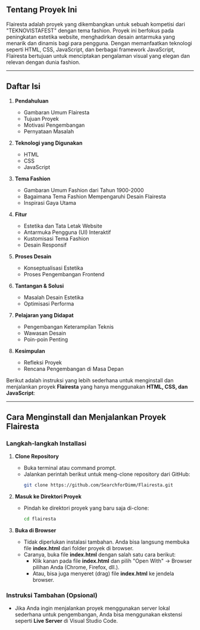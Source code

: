## Tentang Proyek Ini

Flairesta adalah proyek yang dikembangkan untuk sebuah kompetisi dari "TEKNOVISTAFEST" dengan tema fashion. Proyek ini berfokus pada peningkatan estetika website, menghadirkan desain antarmuka yang menarik dan dinamis bagi para pengguna. Dengan memanfaatkan teknologi seperti HTML, CSS, JavaScript, dan berbagai framework JavaScript, Flairesta bertujuan untuk menciptakan pengalaman visual yang elegan dan relevan dengan dunia fashion.

---

## Daftar Isi

1. **Pendahuluan**

   - Gambaran Umum Flairesta
   - Tujuan Proyek
   - Motivasi Pengembangan
   - Pernyataan Masalah

2. **Teknologi yang Digunakan**

   - HTML
   - CSS
   - JavaScript

3. **Tema Fashion**

   - Gambaran Umum Fashion dari Tahun 1900-2000
   - Bagaimana Tema Fashion Mempengaruhi Desain Flairesta
   - Inspirasi Gaya Utama

4. **Fitur**

   - Estetika dan Tata Letak Website
   - Antarmuka Pengguna (UI) Interaktif
   - Kustomisasi Tema Fashion
   - Desain Responsif

5. **Proses Desain**

   - Konseptualisasi Estetika
   - Proses Pengembangan Frontend

6. **Tantangan & Solusi**

   - Masalah Desain Estetika
   - Optimisasi Performa

7. **Pelajaran yang Didapat**

   - Pengembangan Keterampilan Teknis
   - Wawasan Desain
   - Poin-poin Penting

8. **Kesimpulan**
   - Refleksi Proyek
   - Rencana Pengembangan di Masa Depan

Berikut adalah instruksi yang lebih sederhana untuk menginstall dan menjalankan proyek **Flairesta** yang hanya menggunakan **HTML, CSS, dan JavaScript**:

---

## Cara Menginstall dan Menjalankan Proyek Flairesta

### Langkah-langkah Installasi

1. **Clone Repository**

   - Buka terminal atau command prompt.
   - Jalankan perintah berikut untuk meng-clone repository dari GitHub:
     ```bash
     git clone https://github.com/SearchforDimm/Flairesta.git
     ```

2. **Masuk ke Direktori Proyek**

   - Pindah ke direktori proyek yang baru saja di-clone:
     ```bash
     cd flairesta
     ```

3. **Buka di Browser**
   - Tidak diperlukan instalasi tambahan. Anda bisa langsung membuka file **index.html** dari folder proyek di browser.
   - Caranya, buka file **index.html** dengan salah satu cara berikut:
     - Klik kanan pada file **index.html** dan pilih "Open With" -> Browser pilihan Anda (Chrome, Firefox, dll.).
     - Atau, bisa juga menyeret (drag) file **index.html** ke jendela browser.

### Instruksi Tambahan (Opsional)

- Jika Anda ingin menjalankan proyek menggunakan server lokal sederhana untuk pengembangan, Anda bisa menggunakan ekstensi seperti **Live Server** di Visual Studio Code.